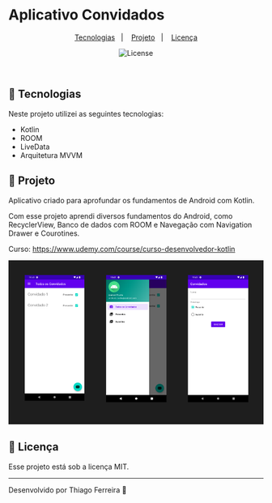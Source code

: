 # Aplicativo Convidados

<p align="center">
  <a href="#-tecnologias">Tecnologias</a>&nbsp;&nbsp;&nbsp;|&nbsp;&nbsp;&nbsp;
  <a href="#-projeto">Projeto</a>&nbsp;&nbsp;&nbsp;|&nbsp;&nbsp;&nbsp;
  <a href="#memo-licença">Licença</a>
</p>

<p align="center">
  <img alt="License" src="https://img.shields.io/static/v1?label=license&message=MIT&color=49AA26&labelColor=000000">
</p>

<br>

## 🚀 Tecnologias

Neste projeto utilizei as seguintes tecnologias:

- Kotlin
- ROOM
- LiveData
- Arquitetura MVVM

## 📱 Projeto

Aplicativo criado para aprofundar os fundamentos de Android com Kotlin.

Com esse projeto aprendi diversos fundamentos do Android, como RecyclerView, Banco de dados com ROOM
e Navegação com Navigation Drawer e Courotines.

Curso: https://www.udemy.com/course/curso-desenvolvedor-kotlin

![foto](./.github/telas.png)

## :memo: Licença

Esse projeto está sob a licença MIT.

---

Desenvolvido por Thiago Ferreira :wave:

